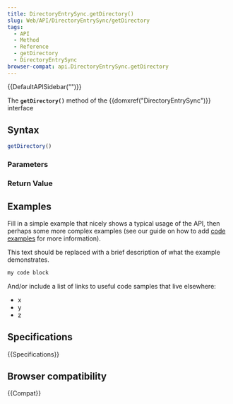 ```yaml
---
title: DirectoryEntrySync.getDirectory()
slug: Web/API/DirectoryEntrySync/getDirectory
tags:
  - API
  - Method
  - Reference
  - getDirectory
  - DirectoryEntrySync
browser-compat: api.DirectoryEntrySync.getDirectory
---
```

{{DefaultAPISidebar("")}}

The **`getDirectory()`** method of the {{domxref("DirectoryEntrySync")}} interface 

## Syntax

```js
getDirectory()
```

### Parameters



### Return Value



## Examples

Fill in a simple example that nicely shows a typical usage of the API, then perhaps some more complex examples (see our guide on how to add [code examples](/en-US/docs/MDN/Contribute/Structures/Code_examples) for more information).

This text should be replaced with a brief description of what the example demonstrates.

```js
my code block
```

And/or include a list of links to useful code samples that live elsewhere:

*   x
*   y
*   z

## Specifications

{{Specifications}}

## Browser compatibility

{{Compat}}

